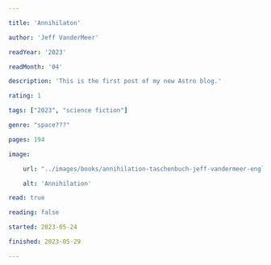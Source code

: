 ```yaml
---

title: 'Annihilaton'

author: 'Jeff VanderMeer'

readYear: '2023'

readMonth: '04'

description: 'This is the first post of my new Astro blog.'

rating: 1

tags: ["2023", "science fiction"]

genre: "space???"

pages: 194

image:

    url: "../images/books/annihilation-taschenbuch-jeff-vandermeer-englisch.webp"

    alt: 'Annihilation'

read: true

reading: false

started: 2023-05-24

finished: 2023-05-29

---
```

